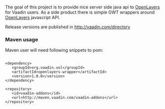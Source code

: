 The goal of this project is to provide nice server side java api to [OpenLayers](http://openlayers.org) for Vaadin users. As a side product there is simple GWT wrappers around [OpenLayers](http://openlayers.org) javascript API.

Release versions are published in http://vaadin.com/directory

### Maven usage ###

Maven user will need following snippets to pom:

```

<dependency>
   <groupId>org.vaadin.vol</groupId>
   <artifactId>openlayers-wrapper</artifactId>
   <version>1.0.0</version>
</dependency>

<repository>
   <id>vaadin-addons</id>
   <url>http://maven.vaadin.com/vaadin-addons</url>
</repository>

```